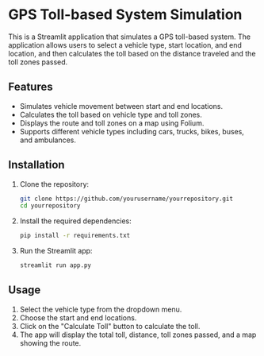 # GPS Toll-based System Simulation

This is a Streamlit application that simulates a GPS toll-based system. The application allows users to select a vehicle type, start location, and end location, and then calculates the toll based on the distance traveled and the toll zones passed.

## Features

- Simulates vehicle movement between start and end locations.
- Calculates the toll based on vehicle type and toll zones.
- Displays the route and toll zones on a map using Folium.
- Supports different vehicle types including cars, trucks, bikes, buses, and ambulances.

## Installation

1. Clone the repository:
   ```bash
   git clone https://github.com/yourusername/yourrepository.git
   cd yourrepository
   ```

2. Install the required dependencies:
   ```bash
   pip install -r requirements.txt
   ```

3. Run the Streamlit app:
   ```bash
   streamlit run app.py
   ```

## Usage

1. Select the vehicle type from the dropdown menu.
2. Choose the start and end locations.
3. Click on the "Calculate Toll" button to calculate the toll.
4. The app will display the total toll, distance, toll zones passed, and a map showing the route.
